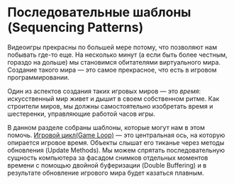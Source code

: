 # Последовательные шаблоны (Sequencing Patterns)
Видеоигры прекрасны по большей мере потому, что позволяют нам побывать где-то еще. На несколько минут (а если быть более честным, гораздо на дольше) мы становимся обитателями виртуального мира. Создание такого мира — это самое прекрасное, что есть в игровом программировании.

Один из аспектов создания таких игровых миров — это *время*: искусственный мир живет и дышит в своем собственном ритме. Как строители миров, мы должны самостоятельно изобретать время и шестеренки, управляющие работой часов игры.

В данном разделе собраны шаблоны, которые могут нам в этом помочь. [Игровой цикл(Game Loop)](3.2-game-loop.md) — это центральная ось, на которую опирается игровое время. Объекты слышат его тиканье через методы обновления (Update Methods). Мы можем спрятать последовательную сущность компьютера за фасадом снимков отдельных моментов времени с помощью двойной буферизации (Double Buffering) и в результате обновление игрового мира будет казаться плавным.